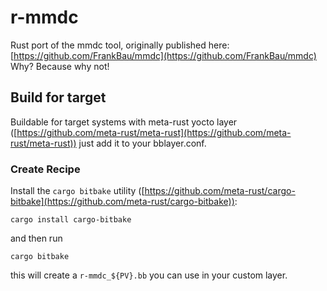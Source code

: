 # r-mmdc

Rust port of the mmdc tool, originally published here: [https://github.com/FrankBau/mmdc](https://github.com/FrankBau/mmdc)
Why? Because why not!


## Build for target
Buildable for target systems with meta-rust yocto layer ([https://github.com/meta-rust/meta-rust](https://github.com/meta-rust/meta-rust)) just add it to your bblayer.conf.

### Create Recipe
Install the `cargo bitbake` utility ([https://github.com/meta-rust/cargo-bitbake](https://github.com/meta-rust/cargo-bitbake)):

    cargo install cargo-bitbake

and then run

    cargo bitbake

this will create a `r-mmdc_${PV}.bb` you can use in your custom layer.


